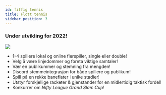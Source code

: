 ```yaml
---
id: fiffig tennis
title: Flott tennis
sidebar_position: 3
---
```


### Under utvikling for 2022!

![](/img/NiftyTennis.jpeg)

- 1-4 spillere lokal og online flerspiller, single eller double!
- Velg å være linjedommer og foreta viktige samtaler!
- Vær en publikummer og stemning fra mengden!
- Discord stemmeintegrasjon for både spillere og publikum!
- Spill på en rekke baneflater i unike stadier!
- Utstyr forskjellige racketer & gjenstander for en midlertidig taktisk fordel!
- Konkurrer om _Nifty League Grand Slam Cup_!
